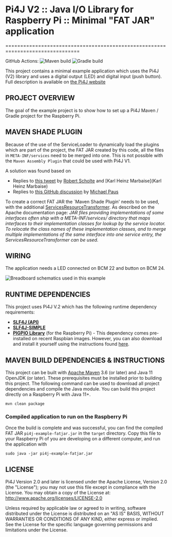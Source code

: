 # Pi4J V2 :: Java I/O Library for Raspberry Pi :: Minimal "FAT JAR" application
===============================================================================

GitHub Actions: 
![Maven build](https://github.com/pi4j/pi4j-example-fatjar/workflows/Maven/badge.svg)
![Gradle build](https://github.com/pi4j/pi4j-example-fatjar/workflows/Gradle/badge.svg)

This project contains a minimal example application which uses the Pi4J (V2) library and uses a digital output (LED) 
and digital input (push button). Full description is available on [the Pi4J website](https://v2.pi4j.com/getting-started/minimal-example-application)

## PROJECT OVERVIEW

The goal of the example project is to show how to set up a Pi4J Maven / Gradle project for the Raspberry Pi.

## MAVEN SHADE PLUGIN

Because of the use of the ServiceLoader to dynamically load the plugins which are part of the project, the FAT JAR created
by this code, all the files in `META-INF/services` need to be merged into one. This is not possible with the `Maven Assembly
Plugin` that could be used with Pi4J V1.

A solution was found based on

* Replies to [this tweet](https://twitter.com/khmarbaise/status/1479368488787578880) by [Robert Scholte](https://twitter.com/rfscholte)
and [Karl Heinz Marbaise](Karl Heinz Marbaise)
* Replies to [this GitHub discussion](https://github.com/Pi4J/pi4j-v2/discussions/178) by [Michael Paus ](https://github.com/mipastgt)

To create a correct FAT JAR the `Maven Shade Plugin' needs to be used, with the additional 
[ServicesResourceTransformer](https://maven.apache.org/plugins/maven-shade-plugin/examples/resource-transformers.html#ServicesResourceTransformer). 
As described on the Apache documentation page: *JAR files providing implementations of some interfaces often ship with 
a META-INF/services/ directory that maps interfaces to their implementation classes for lookup by the service locator. 
To relocate the class names of these implementation classes, and to merge multiple implementations of the same interface 
into one service entry, the ServicesResourceTransformer can be used.*

## WIRING

The application needs a LED connected on BCM 22 and button on BCM 24. 

![Breadboard schematics used in this example](assets/led-button_bb.png)

## RUNTIME DEPENDENCIES

This project uses Pi4J V.2 which has the following runtime dependency requirements:
- [**SLF4J (API)**](https://www.slf4j.org/)
- [**SLF4J-SIMPLE**](https://www.slf4j.org/)
- [**PIGPIO Library**](http://abyz.me.uk/rpi/pigpio) (for the Raspberry Pi) - This 
dependency comes pre-installed on recent Raspbian images.  However, you can also 
download and install it yourself using the instructions found 
[here](http://abyz.me.uk/rpi/pigpio/download.html).

## MAVEN BUILD DEPENDENCIES & INSTRUCTIONS

This project can be built with [Apache Maven](https://maven.apache.org/) 3.6 
(or later) and Java 11 OpenJDK (or later). These prerequisites must be installed 
prior to building this project.  The following command can be used to download 
all project dependencies and compile the Java module.  You can build this 
project directly on a Raspberry Pi with Java 11+.  

```
mvn clean package
```

### Compiled application to run on the Raspberry Pi

Once the build is complete and was successful, you can find the compiled FAT JAR `pi4j-example-fatjar.jar` in the 
`target` directory. Copy this file to your Raspberry Pi of you are developing on a different computer, and run the 
application with 

```
sudo java -jar pi4j-example-fatjar.jar
```

## LICENSE

 Pi4J Version 2.0 and later is licensed under the Apache License,
 Version 2.0 (the "License"); you may not use this file except in
 compliance with the License.  You may obtain a copy of the License at:
      http://www.apache.org/licenses/LICENSE-2.0

 Unless required by applicable law or agreed to in writing, software
 distributed under the License is distributed on an "AS IS" BASIS,
 WITHOUT WARRANTIES OR CONDITIONS OF ANY KIND, either express or implied.
 See the License for the specific language governing permissions and
 limitations under the License.

